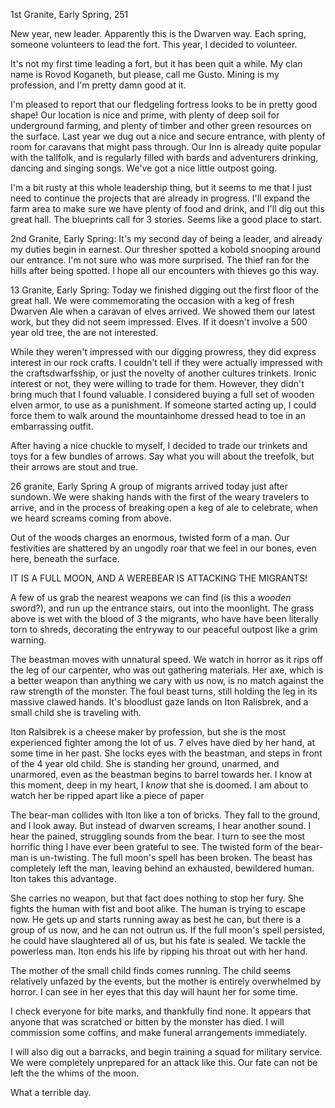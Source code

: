 1st Granite, Early Spring, 251
 
New year, new leader. Apparently this is the Dwarven way. Each spring, someone volunteers to lead the fort. This year, I decided to volunteer.

It's not my first time leading a fort, but it has been quit a while. My clan name is Rovod Koganeth, but please, call me Gusto. Mining is my profession, and I'm pretty damn good at it. 

I'm pleased to report that our fledgeling fortress looks to be in pretty good shape! Our location is nice and prime, with plenty of deep soil for underground farming, and plenty of timber and other green resources on the surface. Last year we dug out a nice and secure entrance, with plenty of room for caravans that might pass through. Our Inn is already quite popular with the tallfolk, and is regularly filled with bards and adventurers drinking, dancing and singing songs. We've got a nice little outpost going.

I'm a bit rusty at this whole leadership thing, but it seems to me that I just need to continue the projects that are already in progress. I'll expand the farm area to make sure we have plenty of food and drink, and I'll dig out this great hall. The blueprints call for 3 stories. Seems like a good place to start.

2nd Granite, Early Spring:
It's my second day of being a leader, and already my duties begin in earnest. Our thresher spotted a kobold snooping around our entrance. I'm not sure who was more surprised. The thief ran for the hills after being spotted. I hope all our encounters with thieves go this way.

13 Granite, Early Spring:
Today we finished digging out the first floor of the great hall. We were commemorating the occasion with a keg of fresh Dwarven Ale when a caravan of elves arrived. We showed them our latest work, but they did not seem impressed. Elves. If it doesn't involve a 500 year old tree, the are not interested.

While they weren't impressed with our digging prowress, they did express interest in our rock crafts. I couldn't tell if they were actually impressed with the craftsdwarfsship, or just the novelty of another cultures trinkets. Ironic interest or not, they were willing to trade for them. However, they didn't bring much that I found valuable. I considered buying a full set of wooden elven armor, to use as a punishment. If someone started acting up, I could force them to walk around the mountainhome dressed head to toe in an embarrassing outfit.

After having a nice chuckle to myself, I decided to trade our trinkets and toys for a few bundles of arrows. Say what you will about the treefolk, but their arrows are stout and true.

26 granite, Early Spring
A group of migrants arrived today just after sundown. We were shaking hands with the first of the weary travelers to arrive, and in the process of breaking open a keg of ale to celebrate, when we heard screams coming from above.

Out of the woods charges an enormous, twisted form of a man. Our festivities are shattered by an ungodly roar that we feel in our bones, even here, beneath the surface.

IT IS A FULL MOON, AND A WEREBEAR IS ATTACKING THE MIGRANTS!

A few of us grab the nearest weapons we can find (is this a *wooden* sword?), and run up the entrance stairs, out into the moonlight.
The grass above is wet with the blood of 3 the migrants, who have have been literally torn to shreds, decorating the entryway to our peaceful outpost like a grim warning.

The beastman moves with unnatural speed. We watch in horror as it rips off the leg of our carpenter, who was out gathering materials. Her axe, which is a better weapon than anything we cary with us now, is no match against the raw strength of the monster. The foul beast turns, still holding the leg in its massive clawed hands. It's bloodlust gaze lands on Iton Ralisbrek, and a small child she is traveling with.

Iton Ralsibrek is a cheese maker by profession, but she is the most experienced fighter among the lot of us. 7 elves have died by her hand, at some time in her past. She locks eyes with the beastman, and steps in front of the 4 year old child. She is standing her ground, unarmed, and unarmored, even as the beastman begins to barrel towards her. I know at this moment, deep in my heart, I *know* that she is doomed. I am about to watch her be ripped apart like a piece of paper

The bear-man collides with Iton like a ton of bricks. They fall to the ground, and I look away. But instead of dwarven screams, I hear another sound. I hear the pained, struggling sounds from the bear. I turn to see the most horrific thing I have ever been grateful to see. The twisted form of the bear-man is un-twisting. The full moon's spell has been broken. The beast has completely left the man, leaving behind an exhausted, bewildered human. Iton takes this advantage.

She carries no weapon, but that fact does nothing to stop her fury. She fights the human with fist and boot alike. The human is trying to escape now. He gets up and starts running away as best he can, but there is a group of us now, and he can not outrun us. If the full moon's spell persisted, he could have slaughtered all of us, but his fate is sealed. We tackle the powerless man. Iton ends his life by ripping his throat out with her hand.

The mother of the small child finds comes running. The child seems relatively unfazed by the events, but the mother is entirely overwhelmed by horror. I can see in her eyes that this day will haunt her for some time.

I check everyone for bite marks, and thankfully find none. It appears that anyone that was scratched or bitten by the monster has died. I will commission some coffins, and make funeral arrangements immediately.

I will also dig out a barracks, and begin training a squad for military service. We were completely unprepared for an attack like this. Our fate can not be left the the whims of the moon.

What a terrible day.
